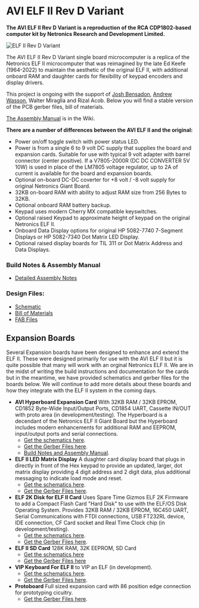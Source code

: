 # AVI ELF II Rev D Variant

**The AVI ELF II Rev D Variant is a reproduction of the RCA  CDP1802-based computer kit by Netronics Research and Development Limited.**

![ELF II Rev D Variant](https://github.com/awasson/AVI-ELF-II/assets/2935397/c0068558-4cf3-4f1a-80ae-7bcad960d778)

The AVI ELF II Rev D Variant single board microcomputer is a replica of the Netronics ELF II microcomputer that was reimagined by the late Ed Keefe (1964-2022) to maintain the aesthetic of the original ELF II, with additional onboard RAM and daughter cards for flexibility of keypad encoders and display drivers.

This project is ongoing with the support of [Josh Bensadon](https://github.com/JoshBensadon), [Andrew Wasson](https://github.com/awasson), Walter Miraglia and Rizal Acob. Below you will find a stable version of the PCB gerber files, bill of materials. 

[The Assembly Manual](https://github.com/awasson/AVI-ELF-II/wiki/AVI-ELF-II-Detailed-Assembly-Notes) is in the Wiki.

**There are a number of differences between the AVI ELF II and the original:**

* Power on/off toggle switch with power status LED.
* Power is from a single 6 to 9 volt DC supply that supplies the board and expansion cards. Suitable for use with typical 9 volt adapter with barrel connector (center positive). If a V7805-2000R (DC DC CONVERTER 5V 10W) is used in place of the LM7805 voltage regulator, up to 2A of current is available for the board and expansion boards.
* Optional on-board DC-DC coverter for +8 volt / -8 volt supply for original Netronics Giant Board.
* 32KB on-board RAM with ability to adjust RAM size from 256 Bytes to 32KB.
* Optional onboard RAM battery backup.
* Keypad uses modern Cherry MX compatible keyswitches.
* Optional raised Keypad to approximate height of keypad on the original Netronics ELF II.
* Onboard Data Display options for original HP 5082-7740 7-Segment Displays or HP 5082-7340 Dot Matrix LED Display.
* Optional raised display boards for TIL 311 or Dot Matrix Address and Data Displays. 

### Build Notes & Assembly Manual
* [Detailed Assembly Notes](https://github.com/awasson/AVI-ELF-II/wiki/AVI-ELF-II-Detailed-Assembly-Notes)

### Design Files:
* [Schematic](notes/ELF-II/AVIELF2v1-Sch.pdf)
* [Bill of Materials](notes/ELF-II/AVI%20ELF%20II%20Final%20BOM.xlsx)
* [FAB Files](gerbers/ELF-II/AVIELF2v1-Gerbers.zip)


## Expansion Boards
Several Expansion boards have been designed to enhance and extend the ELF II. These were designed primarily for use with the AVI ELF II but it is quite possible that many will work with an orginal Netronics ELF II. We are in the midst of writing the build instructions and documentation for the cards but in the meantime, we have provided schematics and gerber files for the boards below. We will continue to add more details about these boards and how they integrate with the ELF II system in the coming days.   
* **AVI Hyperboard Expansion Card** With 32KB RAM / 32KB EPROM, CD1852 Byte-Wide Input/Output Ports, CD1854 UART, Cassette IN/OUT with proto area (in development/testing). The Hyperboard is a decendant of the Netronics ELF II Giant Board but the Hyperboard includes modern enhancements for additional RAM and EEPROM, input/output ports and serial connections.
   * [Get the schematics here](https://github.com/awasson/AVI-ELF-II/blob/main/notes/Hyperboard/AVIELF2HYPERBOARD-SCH.pdf).
   * [Get the Gerber Files here](https://github.com/awasson/AVI-ELF-II/blob/main/gerbers/Hyperboard/AVIELF2HYPERBOARD-Gerbers.zip).
   * [Build Notes and Assembly Manual](https://github.com/awasson/AVI-ELF-II/wiki/AVI-Hyperboard-Expansion-Card-Assembly-Notes).
* **ELF II LED Matrix Display** A duaghter card display board that plugs in directly in front of the Hex keypad to provide an updated, larger, dot matrix display providing 4 digit address and 2 digit data, plus additional messaging to indicate load mode and reset.
   * [Get the schematics here](https://github.com/awasson/AVI-ELF-II/blob/main/notes/AVIELF2DISPLAYMAX7219/AVIELF2DISPLAYMAX7219-SCH.pdf). 
   * [Get the Gerber Files here](https://github.com/awasson/AVI-ELF-II/blob/d58185ccbfacd12410af62a62a0e43cace9a93d8/gerbers/AVIELF2DISPLAYMAX7219/AVIELF2DISPLAYMAX7219-Gerbers.zip).
* **ELF 2K Disk for ELF II Card** Uses Spare Time Gizmos ELF 2K Firmware to add a Compact Flash Card "Hard Disk" to use with the ELF/OS Disk Operating System. Provides 32KB RAM / 32KB EPROM, 16C450 UART, Serial Communications with FTDI connections, USB FT232RL device, IDE connection, CF Card socket and Real Time Clock chip (in development/testing).
   * [Get the schematics here](https://github.com/awasson/AVI-ELF-II/blob/main/notes/AVIELFSTGDISK0/AVIELFSTGDISK0-SCH.pdf). 
   * [Get the Gerber Files here](https://github.com/awasson/AVI-ELF-II/blob/main/gerbers/AVIELFSTGDISK0/AVIELFSTGDISK0-Gerbers.zip).
* **ELF II SD Card** 128K RAM, 32K EEPROM, SD Card
   * [Get the schematics here](https://github.com/awasson/AVI-ELF-II/blob/main/notes/AVIELF2SD/AVIELF2SD-SCH.pdf)
   * [Get the Gerber Files here](https://github.com/awasson/AVI-ELF-II/blob/main/gerbers/AVIELF2SD/AVIELF2SDv1-Gerbers.zip)  
* **VIP Keyboard For ELF II** to VIP an ELF (in development).
   * [Get the schematics here](https://github.com/awasson/AVI-ELF-II/blob/main/notes/AVIELF2-VIP/AVIELF2-VIP-SCH.pdf). 
   * [Get the Gerber Files here](https://github.com/awasson/AVI-ELF-II/blob/main/gerbers/AVIELF2-VIP/AVIELF2-VIP-Gerbers.zip).  
* **Protoboard** Full sized expansion card with 86 position edge connection for prototyping cicuitry.
   * [Get the Gerber Files here](https://github.com/awasson/AVI-ELF-II/blob/main/gerbers/AVIELF2Prototyping/AVIELF2Prototyping-Gerbers.zip). 
